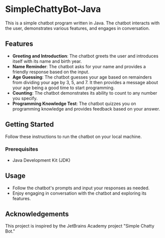 # SimpleChattyBot-Java

This is a simple chatbot program written in Java. The chatbot interacts with the user, demonstrates various features, and engages in conversation.

## Features

- **Greeting and Introduction**: The chatbot greets the user and introduces itself with its name and birth year.
- **Name Reminder**: The chatbot asks for your name and provides a friendly response based on the input.
- **Age Guessing**: The chatbot guesses your age based on remainders from dividing your age by 3, 5, and 7. It then provides a message about your age being a good time to start programming.
- **Counting**: The chatbot demonstrates its ability to count to any number you specify.
- **Programming Knowledge Test**: The chatbot quizzes you on programming knowledge and provides feedback based on your answer.

## Getting Started

Follow these instructions to run the chatbot on your local machine.

### Prerequisites

- Java Development Kit (JDK)

## Usage

- Follow the chatbot's prompts and input your responses as needed.
- Enjoy engaging in conversation with the chatbot and exploring its features.

## Acknowledgements

This project is inspired by the JetBrains Academy project "Simple Chatty Bot."


